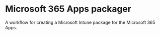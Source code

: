 # Microsoft 365 Apps packager

A workflow for creating a Microsoft Intune package for the Microsoft 365 Apps.

